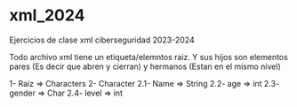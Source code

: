 # xml_2024
Ejercicios de clase  xml ciberseguridad 2023-2024

Todo archivo xml tiene un etiqueta/elemntos raiz.
Y sus hijos son elementos pares (Es decir que abren y cierran) y hermanos (Estan en el mismo nivel)

1- Raiz => Characters
2- Character
2.1- Name => String
2.2- age => int
2.3- gender => Char
2.4- level => int
